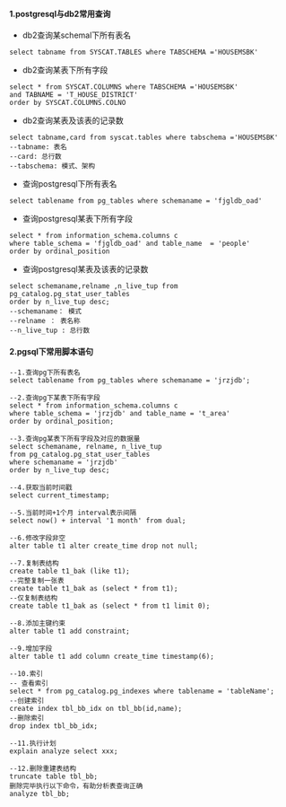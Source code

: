#### 1.postgresql与db2常用查询

+ db2查询某schemal下所有表名
````shell script
select tabname from SYSCAT.TABLES where TABSCHEMA ='HOUSEMSBK'
````

+ db2查询某表下所有字段
````shell script
select * from SYSCAT.COLUMNS where TABSCHEMA ='HOUSEMSBK'
and TABNAME = 'T_HOUSE_DISTRICT'
order by SYSCAT.COLUMNS.COLNO
````
+ db2查询某表及该表的记录数
````shell script
select tabname,card from syscat.tables where tabschema ='HOUSEMSBK'
--tabname: 表名
--card: 总行数
--tabschema: 模式、架构
````

+ 查询postgresql下所有表名
````shell script
select tablename from pg_tables where schemaname = 'fjgldb_oad'
````

+ 查询postgresql某表下所有字段
````shell script
select * from information_schema.columns c 
where table_schema = 'fjgldb_oad' and table_name  = 'people'
order by ordinal_position 
````

+ 查询postgresql某表及该表的记录数
````shell script
select schemaname,relname ,n_live_tup from pg_catalog.pg_stat_user_tables 
order by n_live_tup desc; 
--schemaname： 模式
--relname ： 表名称
--n_live_tup : 总行数
````

#### 2.pgsql下常用脚本语句
````shell script
--1.查询pg下所有表名
select tablename from pg_tables where schemaname = 'jrzjdb';

--2.查询pg下某表下所有字段
select * from information_schema.columns c
where table_schema = 'jrzjdb' and table_name = 't_area'
order by ordinal_position;

--3.查询pg某表下所有字段及对应的数据量
select schemaname, relname, n_live_tup
from pg_catalog.pg_stat_user_tables
where schemaname = 'jrzjdb'
order by n_live_tup desc;

--4.获取当前时间戳
select current_timestamp;

--5.当前时间+1个月 interval表示间隔
select now() + interval '1 month' from dual;

--6.修改字段非空
alter table t1 alter create_time drop not null;

--7.复制表结构
create table t1_bak (like t1);
--完整复制一张表
create table t1_bak as (select * from t1);
--仅复制表结构
create table t1_bak as (select * from t1 limit 0);

--8.添加主键约束
alter table t1 add constraint;

--9.增加字段
alter table t1 add column create_time timestamp(6);

--10.索引
-- 查看索引
select * from pg_catalog.pg_indexes where tablename = 'tableName';
--创建索引
create index tbl_bb_idx on tbl_bb(id,name);
--删除索引
drop index tbl_bb_idx;

--11.执行计划
explain analyze select xxx;

--12.删除重建表结构
truncate table tbl_bb;
删除完毕执行以下命令，有助分析表查询正确
analyze tbl_bb;
````